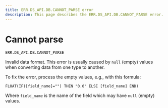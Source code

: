 ```yaml
---
title: ERR.DS_API.DB.CANNOT_PARSE error
description: This page describes the ERR.DS_API.DB.CANNOT_PARSE error.
---
```


# Cannot parse

`ERR.DS_API.DB.CANNOT_PARSE`

Invalid data format. This error is usually caused by `null` (empty) values when converting data from one type to another.

To fix the error, process the empty values, e.g., with this formula:

```
FLOAT(IF([field_name]="") THEN "0.0" ELSE [field_name] END)
```

Where `field_name` is the name of the field which may have `null` (empty) values.
